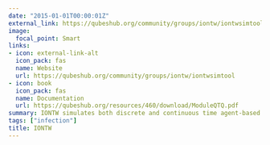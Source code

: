 ```yaml
---
date: "2015-01-01T00:00:01Z"
external_link: https://qubeshub.org/community/groups/iontw/iontwsimtool
image:
  focal_point: Smart
links:
- icon: external-link-alt
  icon_pack: fas
  name: Website
  url: https://qubeshub.org/community/groups/iontw/iontwsimtool
- icon: book
  icon_pack: fas
  name: Documentation
  url: https://qubeshub.org/resources/460/download/ModuleQTQ.pdf
summary: IONTW simulates both discrete and continuous time agent-based models of infectious disease dynamics on networks.
tags: ["infection"]
title: IONTW
---
```

